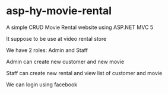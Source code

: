 # asp-hy-movie-rental
A simple CRUD Movie Rental website using ASP.NET MVC 5

It suppose to be use at video rental store

We have 2 roles: Admin and Staff

Admin can create new customer and new movie

Staff can create new rental and view list of customer and movie

We can login using facebook


